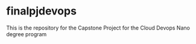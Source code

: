 # finalpjdevops
This is the repository for the Capstone  Project for the Cloud Devops Nano degree program 
